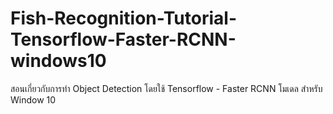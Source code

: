 # Fish-Recognition-Tutorial-Tensorflow-Faster-RCNN-windows10
สอนเกี่ยวกับการทำ Object Detection โดยใช้ Tensorflow - Faster RCNN โมเดล สำหรับ Window 10
